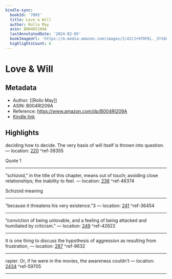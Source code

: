 ```yaml
---
kindle-sync:
  bookId: '7895'
  title: Love & Will
  author: Rollo May
  asin: B004RI209A
  lastAnnotatedDate: '2024-02-05'
  bookImageUrl: 'https://m.media-amazon.com/images/I/41CJ+9fOFEL._SY160.jpg'
  highlightsCount: 6
---
```

# Love & Will
## Metadata
* Author: [[Rollo May]]
* ASIN: B004RI209A
* Reference: https://www.amazon.com/dp/B004RI209A
* [Kindle link](kindle://book?action=open&asin=B004RI209A)

## Highlights
deciding how to decide. The very basis of will itself is thrown into question. — location: [220](kindle://book?action=open&asin=B004RI209A&location=220) ^ref-39355

Quote 1

---
“schizoid,” in the title of this chapter, means out of touch; avoiding close relationships; the inability to feel. — location: [236](kindle://book?action=open&asin=B004RI209A&location=236) ^ref-46374

Schizoid meaning 

---
“because it threatens his very existence.”3 — location: [241](kindle://book?action=open&asin=B004RI209A&location=241) ^ref-36454

---
“conviction of being unlovable, and a feeling of being attacked and humiliated by criticism.” — location: [249](kindle://book?action=open&asin=B004RI209A&location=249) ^ref-42622

---
It is one thing to discuss the hypothesis of aggression as resulting from frustration, — location: [287](kindle://book?action=open&asin=B004RI209A&location=287) ^ref-9632

---
rapier. Or, if he were in the movies, the awareness couldn’t — location: [2434](kindle://book?action=open&asin=B004RI209A&location=2434) ^ref-59705

---
